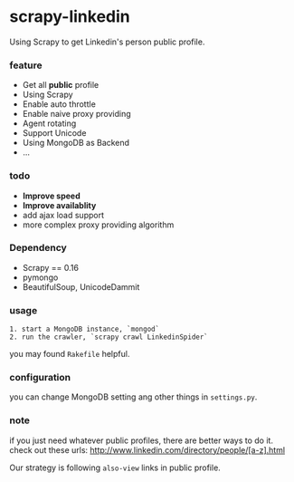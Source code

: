 scrapy-linkedin
===============

Using Scrapy to get Linkedin's person public profile.

### feature
* Get all **public** profile
* Using Scrapy
* Enable auto throttle
* Enable naive proxy providing
* Agent rotating
* Support Unicode
* Using MongoDB as Backend
* ...

### todo
* **Improve speed**
* **Improve availablity**
* add ajax load support
* more complex proxy providing algorithm


### Dependency
* Scrapy == 0.16
* pymongo 
* BeautifulSoup, UnicodeDammit


### usage
	1. start a MongoDB instance, `mongod`
	2. run the crawler, `scrapy crawl LinkedinSpider`

you may found `Rakefile` helpful.


### configuration
you can change MongoDB setting ang other things in `settings.py`. 

### note
if you just need whatever public profiles, there are better ways to do it. 
check out these urls: http://www.linkedin.com/directory/people/[a-z].html

Our strategy is following `also-view` links in public profile.
